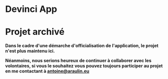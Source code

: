 # Devinci App

</span>

# Projet archivé

**Dans le cadre d'une démarche d'officialisation de l'application, le projet n'est plus maintenu ici.**

**Néanmoins, nous serions heureux de continuer à collaborer avec les volontaires, si vous le souhaitez vous pouvez toujours participer au projet en me contactant à antoine@araulin.eu**
